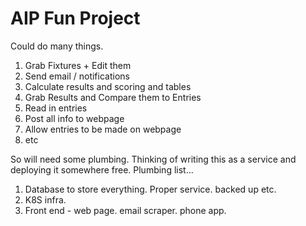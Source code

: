 # AIP Fun Project
Could do many things.

1. Grab Fixtures + Edit them
1. Send email / notifications
1. Calculate results and scoring and tables
1. Grab Results and Compare them to Entries
1. Read in entries
1. Post all info to webpage
1. Allow entries to be made on webpage
1. etc

So will need some plumbing. Thinking of writing this as a service and deploying it somewhere free.
Plumbing list...

1. Database to store everything. Proper service. backed up etc. 
1. K8S infra. 
1. Front end - web page. email scraper. phone app.

